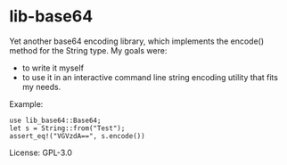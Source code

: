 # lib-base64

Yet another base64 encoding library, which implements the encode() method for the String type.
My goals were:
- to write it myself
- to use it in an interactive command line string encoding utility that fits my needs.

Example:
```
use lib_base64::Base64;
let s = String::from("Test");
assert_eq!("VGVzdA==", s.encode())
```

License: GPL-3.0
